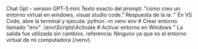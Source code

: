 Chat Gpt - version GPT-5 mini
Texto exacto del prompt: "como creo un entorno virtual en windows, visual studio code."
Respuesta de la ia: " En VS Code, abre la terminal y ejecuta:
python -m venv env       # Crear entorno llamado "env"
.\env\Scripts\Activate    # Activar entorno en Windows "
La salida fue utilizada sin cambios.
referencia: Ninguno ya que es el entorno virtual de mi computadora (/venv).
